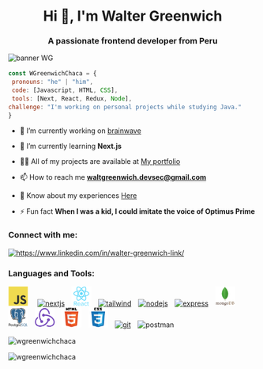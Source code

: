 <h1 align="center">Hi 👋, I'm Walter Greenwich</h1>
<h3 align="center">A passionate frontend developer from Peru</h3>

![banner WG](https://github.com/WGreenwichChaca/WGreenwichChaca/assets/125072942/a24163df-1bfa-4603-bedd-b36af3ff2523)

 ```js
const WGreenwichChaca = {
  pronouns: "he" | "him",
  code: [Javascript, HTML, CSS],
  tools: [Next, React, Redux, Node],
 challenge: "I'm working on personal projects while studying Java."
}
```

- 🔭 I’m currently working on [brainwave](https://github.com/WGreenwichChaca/brainwave)

- 🌱 I’m currently learning **Next.js**

- 👨‍💻 All of my projects are available at [My portfolio](https://portafolio-waltergreenwich.netlify.app)

- 📫 How to reach me **waltgreenwich.devsec@gmail.com**
  
- 📄 Know about my experiences [Here](https://portafolio-waltergreenwich.netlify.app/assets/CV%20Walter%20Greenwich%20FullStack.pdf)

- ⚡ Fun fact **When I was a kid, I could imitate the voice of Optimus Prime**

<h3 align="left">Connect with me:</h3>
<p align="left">
<a href="https://linkedin.com/in/https://www.linkedin.com/in/walter-greenwich-link/" target="blank"><img align="center" src="https://raw.githubusercontent.com/rahuldkjain/github-profile-readme-generator/master/src/images/icons/Social/linked-in-alt.svg" alt="https://www.linkedin.com/in/walter-greenwich-link/" height="30" width="40" /></a>
</p>


<h3 align="left">Languages and Tools:</h3>
<p align="left">
<a href="https://developer.mozilla.org/en-US/docs/Web/JavaScript" target="_blank" rel="noreferrer" style="margin-right: 15px;"><img src="https://raw.githubusercontent.com/devicons/devicon/master/icons/javascript/javascript-original.svg" alt="javascript" width="40" height="40" /></a>
<a href="https://nextjs.org/" target="_blank" rel="noreferrer" style="margin-right: 10px;"><img src="https://logowik.com/content/uploads/images/nextjs2106.logowik.com.webp" alt="nextjs" width="40" height="40"/></a> 
<a href="https://reactjs.org/" target="_blank" rel="noreferrer" style="margin-right: 10px;"><img src="https://raw.githubusercontent.com/devicons/devicon/master/icons/react/react-original-wordmark.svg" alt="react" width="40" height="40" /></a>
<a href="https://tailwindcss.com/" target="_blank" rel="noreferrer" style="margin-right: 10px;"><img src="https://upload.wikimedia.org/wikipedia/commons/thumb/d/d5/Tailwind_CSS_Logo.svg/768px-Tailwind_CSS_Logo.svg.png?20230715030042" alt="tailwind" width="40" height="40"/></a>
<a href="https://nodejs.org" target="_blank" rel="noreferrer" style="margin-right: 10px;"><img src="https://images.credly.com/size/680x680/images/51aeb74b-ec87-4069-93fc-0ea449c8d77f/node.png" alt="nodejs" width="40" height="40" /></a>
<a href="https://expressjs.com" target="_blank" rel="noreferrer" style="margin-right: 10px;"><img src="https://i0.wp.com/www.factfc.com/wp-content/uploads/2024/04/express-js.png?w=240&ssl=1" alt="express" width="40" height="40"/></a> 
<a href="https://www.mongodb.com/" target="_blank" rel="noreferrer" style="margin-right: 10px;"><img src="https://raw.githubusercontent.com/devicons/devicon/master/icons/mongodb/mongodb-original-wordmark.svg" alt="mongodb" width="40" height="40"/></a>
<a href="https://www.postgresql.org" target="_blank" rel="noreferrer" style="margin-right: 10px;"><img src="https://raw.githubusercontent.com/devicons/devicon/master/icons/postgresql/postgresql-original-wordmark.svg" alt="postgresql" width="40" height="40" /></a>
<a href="https://redux.js.org" target="_blank" rel="noreferrer" style="margin-right: 10px;"><img src="https://raw.githubusercontent.com/devicons/devicon/master/icons/redux/redux-original.svg" alt="redux" width="40" height="40" /></a> 
<a href="https://www.w3.org/html/" target="_blank" rel="noreferrer" style="margin-right: 10px;"><img src="https://raw.githubusercontent.com/devicons/devicon/master/icons/html5/html5-original-wordmark.svg" alt="html5" width="40" height="40" /></a>
<a href="https://www.w3schools.com/css/" target="_blank" rel="noreferrer" style="margin-right: 10px;"><img src="https://raw.githubusercontent.com/devicons/devicon/master/icons/css3/css3-original-wordmark.svg" alt="css3" width="40" height="40" /></a>
<a href="https://git-scm.com/" target="_blank" rel="noreferrer" style="margin-right: 10px;"><img src="https://www.vectorlogo.zone/logos/git-scm/git-scm-icon.svg" alt="git" width="40" height="40" /></a>    
<a href="https://postman.com" target="_blank" rel="noreferrer" style="text-decoration: none; margin-right: 10px;"><img src="https://www.vectorlogo.zone/logos/getpostman/getpostman-icon.svg" alt="postman" width="40" height="40" /></a>       
</p>


<p><img align="center" src="https://github-readme-stats.vercel.app/api/top-langs?username=wgreenwichchaca&show_icons=true&theme=tokyonight&locale=en&layout=compact" alt="wgreenwichchaca" /></p>

<p><img align="center" src="https://github-readme-streak-stats.herokuapp.com/?user=wgreenwichchaca&theme=dark" alt="wgreenwichchaca" /></p>

